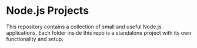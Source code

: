 # Node.js Projects

This repository contains a collection of small and useful Node.js applications. Each folder inside this repo is a standalone project with its own functionality and setup.


